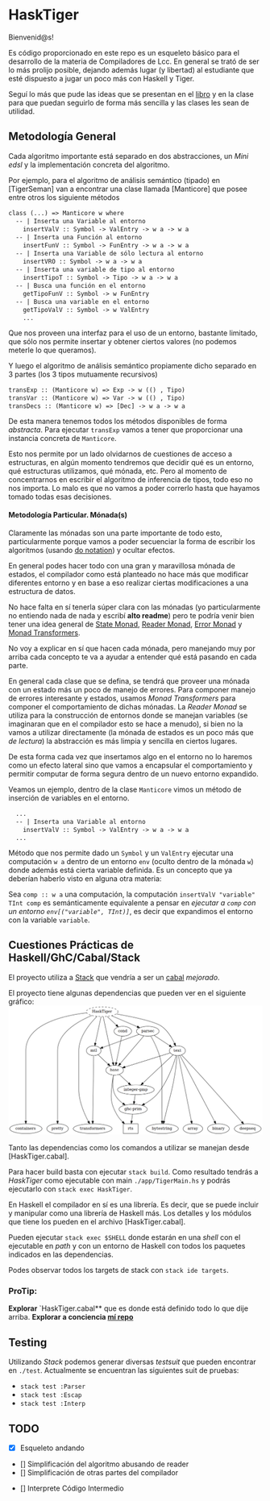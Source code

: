 # HaskTiger

Bienvenid@s!

Es código proporcionado en este repo es un esqueleto básico para el desarrollo de la materia de Compiladores de Lcc. En general
se trató de ser lo más prolijo posible, dejando además lugar (y libertad) al estudiante que esté dispuesto a jugar un poco
más con Haskell y Tiger.

Seguí lo más que pude las ideas que se presentan en el [libro](https://www.cs.princeton.edu/~appel/modern/ml/) y en la clase para
que puedan seguirlo de forma más sencilla y las clases les sean de utilidad.

## Metodología General

Cada algoritmo importante está separado en dos abstracciones, un *Mini edsl* y la implementación concreta del algoritmo.

Por ejemplo, para el algoritmo de análisis semántico (tipado) en [TigerSeman] van a encontrar una clase llamada [Manticore] que
posee entre otros los siguiente métodos
```
class (...) => Manticore w where
  -- | Inserta una Variable al entorno
    insertValV :: Symbol -> ValEntry -> w a -> w a
  -- | Inserta una Función al entorno
    insertFunV :: Symbol -> FunEntry -> w a -> w a
  -- | Inserta una Variable de sólo lectura al entorno
    insertVRO :: Symbol -> w a -> w a
  -- | Inserta una variable de tipo al entorno
    insertTipoT :: Symbol -> Tipo -> w a -> w a
  -- | Busca una función en el entorno
    getTipoFunV :: Symbol -> w FunEntry
  -- | Busca una variable en el entorno
    getTipoValV :: Symbol -> w ValEntry
    ...
```

Que nos proveen una interfaz para el uso de un entorno, bastante limitado, que sólo nos permite insertar y obtener
ciertos valores (no podemos meterle lo que queramos).

Y luego el algoritmo de análisis semántico propiamente dicho separado en 3 partes (los 3 tipos mutuamente recursivos)
```
transExp :: (Manticore w) => Exp -> w (() , Tipo)
transVar :: (Manticore w) => Var -> w (() , Tipo)
transDecs :: (Manticore w) => [Dec] -> w a -> w a
```
De esta manera tenemos todos los métodos disponibles de forma *abstracta*. Para ejecutar `transExp` vamos a tener
que proporcionar una instancia concreta de `Manticore`.

Esto nos permite por un lado olvidarnos de cuestiones de acceso a estructuras, en algún momento tendremos que decidir
qué es un entorno, qué estructuras utilizamos, qué mónada, etc. Pero al momento de concentrarnos en escribir el algoritmo
de inferencia de tipos, todo eso no nos importa. Lo malo es que no vamos a poder correrlo hasta que hayamos tomado todas esas
decisiones.

#### Metodología Particular. Mónada(s)

Claramente las mónadas son una parte importante de todo esto, particularmente porque vamos a poder secuenciar la forma de escribir
los algoritmos (usando [do notation](https://en.wikibooks.org/wiki/Haskell/do_notation)) y ocultar efectos.

En general podes hacer todo con una gran y maravillosa mónada de estados, el compilador como está planteado no hace más que modificar
diferentes entorno y en base a eso realizar ciertas modificaciones a una estructura de datos.

No hace falta en sí tenerla súper clara con las mónadas (yo particularmente no entiendo nada de nada y escribí **alto readme**)
pero te podría venir bien tener una idea general de [State Monad](https://wiki.haskell.org/All_About_Monads#The_State_monad),
[Reader Monad](https://wiki.haskell.org/All_About_Monads#The_Reader_monad), [Error Monad](https://wiki.haskell.org/All_About_Monads#The_Error_monad)
y [Monad Transformers](https://wiki.haskell.org/All_About_Monads#Monad_transformers).

No voy a explicar en sí que hacen cada mónada, pero manejando muy por arriba cada concepto te va a ayudar a entender qué está pasando
en cada parte.

En general cada clase que se defina, se tendrá que proveer una mónada con un estado más un poco de manejo de errores. Para componer manejo
de errores interesante y estados, usamos *Monad Transformers* para componer el comportamiento de dichas mónadas. La *Reader Monad* se utiliza
para la construcción de entornos donde se manejan variables (se imaginaran que en el compilador esto se hace a menudo), si bien no la vamos
a utilizar directamente (la mónada de estados es un poco más que *de lectura*) la abstracción es más limpia y sencilla en ciertos lugares.

De esta forma cada vez que insertamos algo en el entorno no lo haremos como un
efecto lateral sino que vamos a encapsular el comportamiento y permitir computar
de forma segura dentro de un nuevo entorno expandido.

Veamos un ejemplo, dentro de la clase `Manticore` vimos un método de inserción de variables en el entorno.
```
  ...
  -- | Inserta una Variable al entorno
    insertValV :: Symbol -> ValEntry -> w a -> w a
  ...
```
Método que nos permite dado un `Symbol` y un `ValEntry` ejecutar una computación `w a` dentro de un
entorno `env` (oculto dentro de la mónada `w`) donde además está cierta variable definida.
Es un concepto que ya deberían haberlo visto en alguna otra materia:

Sea `comp :: w a` una computación, la computación `insertValV "variable" TInt comp` es semánticamente
equivalente a pensar en *ejecutar a `comp` con un entorno `env[("variable", TInt)]`*, es decir que
expandimos el entorno con la variable `variable`.

## Cuestiones Prácticas de Haskell/GhC/Cabal/Stack

El proyecto utiliza a [Stack](https://docs.haskellstack.org/en/stable/README/) que vendría a ser
un [cabal](https://cabal) *mejorado*.

El proyecto tiene algunas dependencias que pueden ver en el siguiente gráfico:
![Dependencias](doc/dep.png)

Tanto las dependencias como los comandos a utilizar se manejan desde [HaskTiger.cabal].

Para hacer build basta con ejecutar `stack build`. Como resultado tendrás a *HaskTiger* como ejecutable con main `./app/TigerMain.hs`
y podrás ejecutarlo con `stack exec HaskTiger`.

En Haskell el compilador en sí es una librería. Es decir, que se puede incluir y manipular como una librería de Haskell más. Los detalles
y los módulos que tiene los pueden en el archivo [HaskTiger.cabal].

Pueden ejecutar `stack exec $SHELL` donde estarán en una *shell* con el ejecutable en *path* y con un entorno de Haskell con todos los paquetes
indicados en las dependencias.

Podes observar todos los targets de stack con `stack ide targets`.

### ProTip:

**Explorar** `HaskTiger.cabal** que es donde está definido todo lo que dije arriba.
**Explorar a conciencia [mí repo](https://bitbucket.org/martinceresa/tiger-compiler)**

## Testing

Utilizando *Stack* podemos generar diversas *testsuit* que pueden encontrar en `./test`. Actualmente se encuentran
las siguientes suit de pruebas:
+ `stack test :Parser`
+ `stack test :Escap`
+ `stack test :Interp`

## TODO

- [x] Esqueleto andando
* [] Simplificación del algoritmo abusando de reader
* [] Simplificación de otras partes del compilador
- [] Interprete Código Intermedio
